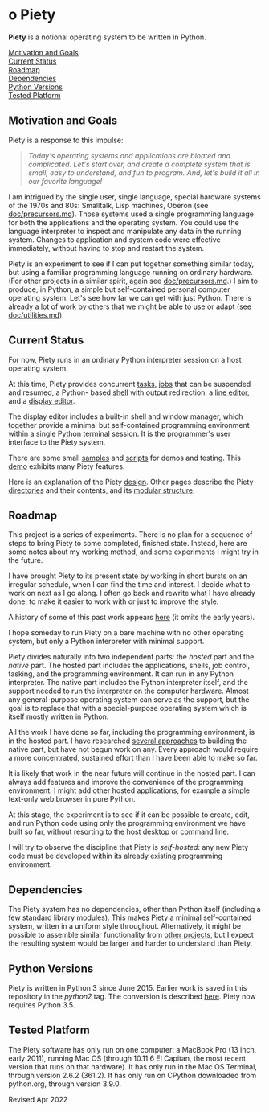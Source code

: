 o
Piety
=====

**Piety** is a notional operating system to be written in Python.

[Motivation and Goals](#Motivation-and-Goals)  
[Current Status](#Current-Status)  
[Roadmap](#Roadmap)  
[Dependencies](#Dependencies)  
[Python Versions](#Python-Versions)  
[Tested Platform](#Tested-Platform)

## Motivation and Goals ##

Piety is a response to this impulse:

> *Today's operating systems and applications are bloated and
> complicated.  Let's start over, and create a complete system that is
> small, easy to understand, and fun to program.  And, let's build it
> all in our favorite language!*

I am intrigued by the single user, single language, special hardware
systems of the 1970s and 80s: Smalltalk, Lisp machines, Oberon (see
[doc/precursors.md](doc/precursors.md)).   Those systems used a single
programming language for both the applications and the operating system.
You could use the language interpreter to inspect and manipulate any data
in the running system.  Changes to application and system code were
effective immediately, without having to stop and restart the system.

Piety is an experiment to see if I can put together something similar
today, but using a familiar programming language running on ordinary
hardware. (For other projects in a similar spirit, again see
[doc/precursors.md](doc/precursors.md).)  I aim to produce, in Python, a
simple but self-contained personal computer operating system.  Let's  see
how far we can get with just Python. There is already a lot of work by
others that we might be able to use or adapt (see
[doc/utilities.md](doc/utilities.md)).

## Current Status ##

For now, Piety runs in an ordinary Python interpreter session on a host
operating system.   

At this time, Piety provides concurrent [tasks](piety/README.md),
[jobs](scripts/session.md) that can be suspended and resumed, a Python-
based [shell](shells/wyshka.md) with output redirection,  a [line
editor](editors/ed.md), and a [display editor](editors/edsel.md). 

The display editor includes a built-in shell and window manager, which
together provide a minimal but self-contained programming environment
within a single Python terminal session.  It is the programmer's user
interface to the Piety system.

There are some small [samples](samples/README.md) and
[scripts](scripts/README.md) for demos and testing.  This
[demo](scripts/demo.md) exhibits many Piety features.

Here is an explanation of the Piety [design](doc/analogies.md).   Other
pages describe the Piety [directories](DIRECTORIES.md) and their contents,
and its [modular structure](doc/modules.md).

## Roadmap ##

This project is a series of experiments. There is no plan for a sequence
of steps to bring Piety to some completed, finished state.  Instead, here
are some notes about my working method, and some experiments I might try
in the future.

I have brought Piety to its present state by working  in short
bursts on an irregular schedule, when I can find the time and interest.  I
decide what to work on next as I go along.  I often go back and rewrite
what I have already done, to make it easier to work with or just to
improve the style.

A history of some of this past work appears [here](BRANCH.md) (it omits
the early years).

I hope someday to run Piety on a bare machine with no other
operating system, but only a Python interpreter with minimal support.

Piety divides naturally into two independent parts: the *hosted* part and
the *native* part.  The hosted part includes the applications, shells, job
control, tasking, and the programming environment.  It can run in any
Python interpreter.   The native part includes the 
Python interpreter itself, and the support needed to run the
interpreter  on the computer hardware.   Almost any general-purpose
operating system can serve as the support, but the goal is to replace
that with a special-purpose operating system which is itself mostly
written in Python.

All the work I have done so far, including the programming environment, is
in the hosted part.  I have researched [several
approaches](doc/baremachine.md) to building the native part, but have not
begun work on any.   Every approach would require a more concentrated,
sustained effort than I have been able to make so far.

It is likely that work in the near future will continue in the hosted part.
I can always add features and improve the convenience of the programming
environment.  I might add other hosted applications, for example a simple
text-only web browser in pure Python.  

At this stage, the experiment is to see if it can be possible to create,
edit, and run Python code using only the programming environment we have
built so far, without resorting to the host desktop or command line.

I will try to observe the discipline that Piety is *self-hosted*: any new
Piety code must be developed within its already existing programming
environment.

## Dependencies ##

The Piety system has no dependencies, other than Python itself
(including a few standard library modules).  This makes Piety a
minimal self-contained system, written in a uniform style throughout.
Alternatively, it might be possible to assemble similar functionality
from [other projects](doc/utilities.md), but I expect the resulting
system would be larger and harder to understand than Piety.

## Python Versions ##

Piety is written in Python 3 since June 2015.   Earlier work is saved in
this repository in the *python2* tag.  The conversion is described
[here](doc/python3.md).   Piety now requires Python 3.5.

## Tested Platform ##

The Piety software has only run on one computer: a MacBook
Pro (13 inch, early 2011), running Mac OS (through 10.11.6 El Capitan,
the most recent version that runs on that hardware).    It has only run in
the Mac OS Terminal, through version 2.6.2 (361.2). It has only
run on CPython downloaded from python.org, through version 3.9.0.

Revised Apr 2022

